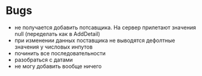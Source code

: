 # Bugs
*  не получается добавить потсавщика. На сервер прилетают значения null (переделать как в AddDetail)
* при изменении данных поставщика не выводятся дефолтные значения у числовых инпутов 
* починить все последовательности
* разобраться с датами
* не могу добавить вообще ничего